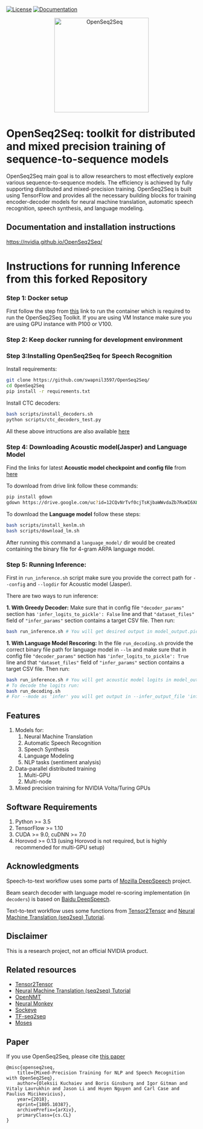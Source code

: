 [![License](https://img.shields.io/badge/License-Apache%202.0-brightgreen.svg)](https://opensource.org/licenses/Apache-2.0)
[![Documentation](https://img.shields.io/badge/documentation-github.io-blue.svg)](https://nvidia.github.io/OpenSeq2Seq/html/index.html)
<div align="center">
  <img src="./docs/logo-shadow.png" alt="OpenSeq2Seq" width="250px">
  <br>
</div>

# OpenSeq2Seq: toolkit for distributed and mixed precision training of sequence-to-sequence models

OpenSeq2Seq main goal is to allow researchers to most effectively explore various
sequence-to-sequence models. The efficiency is achieved by fully supporting
distributed and mixed-precision training.
OpenSeq2Seq is built using TensorFlow and provides all the necessary
building blocks for training encoder-decoder models for neural machine translation, automatic speech recognition, speech synthesis, and language modeling.

## Documentation and installation instructions 
https://nvidia.github.io/OpenSeq2Seq/

# Instructions for running Inference from this forked Repository

### Step 1: Docker setup
First follow the step from [this](https://nvidia.github.io/OpenSeq2Seq/html/installation.html) link to run the container which is required to run the OpenSeq2Seq Toolkit. If you are using VM Instance make sure you are using GPU instance with P100 or V100.

### Step 2: Keep docker running for development environment

### Step 3:Installing OpenSeq2Seq for Speech Recognition
Install requirements:
```bash
git clone https://github.com/swapnil3597/OpenSeq2Seq/
cd OpenSeq2Seq
pip install -r requirements.txt
```
Install CTC decoders:
```bash
bash scripts/install_decoders.sh
python scripts/ctc_decoders_test.py
```
All these above intructions are also available [here](https://nvidia.github.io/OpenSeq2Seq/html/installation.html)

### Step 4: Downloading Acoustic model(Jasper) and Language Model
Find the links for latest **Acoustic model checkpoint and config file** from [here](https://nvidia.github.io/OpenSeq2Seq/html/speech-recognition.html)

To download from drive link follow these commands:
```bash
pip install gdown
gdown https://drive.google.com/uc?id=12CQvNrTvf0cjTsKjbaWWvdaZb7RxWI6X&export=download # This is an example, use the latest drive link for Jasper checkpoint
```

To download the **Language model** follow these steps:
```bash
bash scripts/install_kenlm.sh
bash scripts/download_lm.sh
```
After running this command a `language_model/` dir would be created containing the binary file for 4-gram ARPA language model.

### Step 5: Running Inference:

First in `run_inference.sh` script make sure you provide the correct path for `--config` and `--logdir` for Acoustic model (Jasper). 

There are two ways to run inference:

**1. With Greedy Decoder:** 
Make sure that in config file `"decoder_params"` section has `'infer_logits_to_pickle': False` line and that `"dataset_files"` field of `"infer_params"` section contains a target CSV file. Then run:
```bash
bash run_inference.sh # You will get desired output in model_output.pickle file
```
**1. With Language Model Rescoring:** 
In the file `run_decoding.sh` provide the correct binary file path for language model in `--lm` and
make sure that in config file `"decoder_params"` section has `'infer_logits_to_pickle': True` line and that `"dataset_files"` field of `"infer_params"` section contains a target CSV file. Then run:
```bash
bash run_inference.sh # You will get acoustic model logits in model_output.pickle file
# To decode the logits run:
bash run_decoding.sh
# For --mode as 'infer' you will get output in --infer_output_file 'inference_output_lm.csv'
```

## Features
1. Models for:
   1. Neural Machine Translation
   2. Automatic Speech Recognition
   3. Speech Synthesis
   4. Language Modeling
   5. NLP tasks (sentiment analysis)
2. Data-parallel distributed training
   1. Multi-GPU
   2. Multi-node
3. Mixed precision training for NVIDIA Volta/Turing GPUs

## Software Requirements
1. Python >= 3.5
2. TensorFlow >= 1.10
3. CUDA >= 9.0, cuDNN >= 7.0 
4. Horovod >= 0.13 (using Horovod is not required, but is highly recommended for multi-GPU setup)

## Acknowledgments
Speech-to-text workflow uses some parts of [Mozilla DeepSpeech](https://github.com/Mozilla/DeepSpeech) project.

Beam search decoder with language model re-scoring implementation (in `decoders`) is based on [Baidu DeepSpeech](https://github.com/PaddlePaddle/DeepSpeech).

Text-to-text workflow uses some functions from [Tensor2Tensor](https://github.com/tensorflow/tensor2tensor) and [Neural Machine Translation (seq2seq) Tutorial](https://github.com/tensorflow/nmt).

## Disclaimer
This is a research project, not an official NVIDIA product.

## Related resources
* [Tensor2Tensor](https://github.com/tensorflow/tensor2tensor)
* [Neural Machine Translation (seq2seq) Tutorial](https://github.com/tensorflow/nmt)
* [OpenNMT](http://opennmt.net/)
* [Neural Monkey](https://github.com/ufal/neuralmonkey)
* [Sockeye](https://github.com/awslabs/sockeye)
* [TF-seq2seq](https://github.com/google/seq2seq)
* [Moses](http://www.statmt.org/moses/)

## Paper
If you use OpenSeq2Seq, please cite [this paper](https://arxiv.org/abs/1805.10387)
```
@misc{openseq2seq,
    title={Mixed-Precision Training for NLP and Speech Recognition with OpenSeq2Seq},
    author={Oleksii Kuchaiev and Boris Ginsburg and Igor Gitman and Vitaly Lavrukhin and Jason Li and Huyen Nguyen and Carl Case and Paulius Micikevicius},
    year={2018},
    eprint={1805.10387},
    archivePrefix={arXiv},
    primaryClass={cs.CL}
}
```
